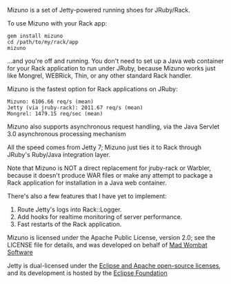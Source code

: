 Mizuno is a set of Jetty-powered running shoes for JRuby/Rack.

To use Mizuno with your Rack app:

    gem install mizuno
    cd /path/to/my/rack/app
    mizuno

...and you're off and running.  You don't need to set up a Java web
container for your Rack application to run under JRuby, because Mizuno
works just like Mongrel, WEBRick, Thin, or any other standard Rack
handler.

Mizuno is the fastest option for Rack applications on JRuby:

    Mizuno: 6106.66 req/s (mean)
    Jetty (via jruby-rack): 2011.67 req/s (mean)
    Mongrel: 1479.15 req/sec (mean)

Mizuno also supports asynchronous request handling, via the Java Servlet
3.0 asynchronous processing mechanism

All the speed comes from Jetty 7; Mizuno just ties it to Rack through
JRuby's Ruby/Java integration layer.

Note that Mizuno is NOT a direct replacement for jruby-rack or Warbler,
because it doesn't produce WAR files or make any attempt to package a
Rack application for installation in a Java web container.

There's also a few features that I have yet to implement:

1. Route Jetty's logs into Rack::Logger.
2. Add hooks for realtime monitoring of server performance.
3. Fast restarts of the Rack application.

Mizuno is licensed under the Apache Public License, version 2.0; see
the LICENSE file for details, and was developed on behalf of 
[Mad Wombat Software](http://www.madwombat.com)

Jetty is dual-licensed under the [Eclipse and Apache open-source 
licenses](http://www.eclipse.org/jetty/licenses.php), and its
development is hosted by the [Eclipse 
Foundation](http://www.eclipse.org/jetty/)
